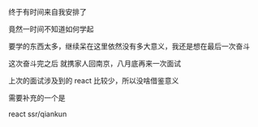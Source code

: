 终于有时间来自我安排了

竟然一时间不知道如何学起

要学的东西太多，继续呆在这里依然没有多大意义，我还是想在最后一次奋斗

这次奋斗完之后 就携家人回南京，八月底再来一次面试

上次的面试涉及到的 react 比较少，所以没啥借鉴意义

需要补充的一个是

react ssr/qiankun
